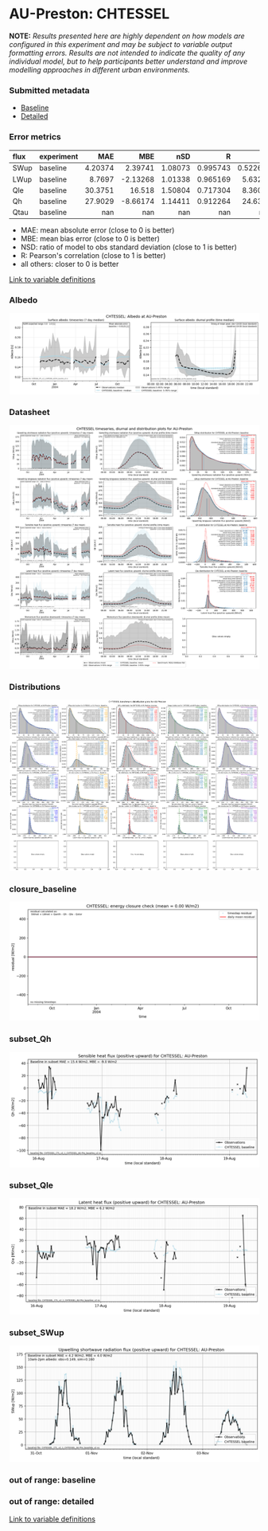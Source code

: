 # AU-Preston: CHTESSEL

**NOTE:** *Results presented here are highly dependent on how models are configured in this experiment and may be subject to variable output formatting errors. Results are not intended to indicate the quality of any individual model, but to help participants better understand and improve modelling approaches in different urban environments.*

### Submitted metadata

- [Baseline](CHTESSEL_AU-Preston_baseline_attrs.md)
- [Detailed](CHTESSEL_AU-Preston_detailed_attrs.md)

### Error metrics

| flux   | experiment   |       MAE |       MBE |       nSD |          R |        5th |       95th |      RMSE |      cRMSE |      AMBE |       1-nSD |         1-R |   nSkewness |   nKurtosis |     Overlap |
|:-------|:-------------|----------:|----------:|----------:|-----------:|-----------:|-----------:|----------:|-----------:|----------:|------------:|------------:|------------:|------------:|------------:|
| SWup   | baseline     |   4.20374 |   2.39741 |   1.08073 |   0.995743 |   0.522681 |  12.091    |   6.31439 |   0.125378 |   2.39741 |   0.0807315 |   0.0042573 |   0.0857363 |   0.147575  |   0.0702675 |
| LWup   | baseline     |   8.7697  |  -2.13268 |   1.01338 |   0.965169 |   5.63217  |   0.395142 |  11.3835  |   0.26603  |   2.13268 |   0.0133759 |   0.0348306 |   0.0533458 |   0.0865761 |   0.0577032 |
| Qle    | baseline     |  30.3751  |  16.518   |   1.50804 |   0.717304 |   8.36094  |  78.3087   |  54.0729  |   1.05392  |  16.518   |   0.508038  |   0.282696  |   0.249259  |   0.0596112 |   0.160789  |
| Qh     | baseline     |  27.9029  |  -8.66174 |   1.14411 |   0.912264 |  24.6328   |  21.1838   |  43.9867  |   0.470666 |   8.66174 |   0.144107  |   0.0877364 |   0.106677  |   0.299777  |   0.184828  |
| Qtau   | baseline     | nan       | nan       | nan       | nan        | nan        | nan        | nan       | nan        | nan       | nan         | nan         | nan         | nan         | nan         |

 - MAE: mean absolute error (close to 0 is better)
 - MBE: mean bias error (close to 0 is better)
 - NSD: ratio of model to obs standard deviation (close to 1 is better)
 - R: Pearson's correlation (close to 1 is better)
 - all others: closer to 0 is better

[Link to variable definitions](../modelattrs/variable_definitions.md)

### <a name="albedo"></a>Albedo
[![CHTESSEL_AU-Preston_Albedo.png](CHTESSEL_AU-Preston_Albedo.png)](CHTESSEL_AU-Preston_Albedo.png)

### <a name="datasheet"></a>Datasheet
[![CHTESSEL_AU-Preston_Datasheet.png](CHTESSEL_AU-Preston_Datasheet.png)](CHTESSEL_AU-Preston_Datasheet.png)

### <a name="distributions"></a>Distributions
[![CHTESSEL_AU-Preston_Distributions.png](CHTESSEL_AU-Preston_Distributions.png)](CHTESSEL_AU-Preston_Distributions.png)

### <a name="closure_baseline"></a>closure_baseline
[![CHTESSEL_AU-Preston_closure_baseline.png](CHTESSEL_AU-Preston_closure_baseline.png)](CHTESSEL_AU-Preston_closure_baseline.png)

### <a name="subset_qh"></a>subset_Qh
[![CHTESSEL_AU-Preston_subset_Qh.png](CHTESSEL_AU-Preston_subset_Qh.png)](CHTESSEL_AU-Preston_subset_Qh.png)

### <a name="subset_qle"></a>subset_Qle
[![CHTESSEL_AU-Preston_subset_Qle.png](CHTESSEL_AU-Preston_subset_Qle.png)](CHTESSEL_AU-Preston_subset_Qle.png)

### <a name="subset_swup"></a>subset_SWup
[![CHTESSEL_AU-Preston_subset_SWup.png](CHTESSEL_AU-Preston_subset_SWup.png)](CHTESSEL_AU-Preston_subset_SWup.png)

### out of range: baseline


### out of range: detailed



[Link to variable definitions](../modelattrs/variable_definitions.md)

